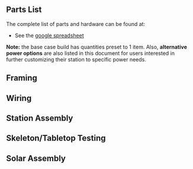 

## Parts List

The complete list of parts and hardware can be found at:

* See the [google spreadsheet](https://drive.google.com/file/d/1Hnn0Ms2DzVQgRFmGBpLQ9W2NGEz2gopc/view?usp=sharing)

**Note:** the base case build has quantities preset to 1 item.  Also, **alternative power options**  are also listed in this document for users interested in further customizing their station to specific power needs.


## Framing


## Wiring


## Station Assembly


## Skeleton/Tabletop Testing


## Solar Assembly
